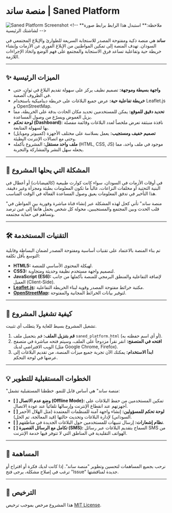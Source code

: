 #  منصة ساند | Saned Platform

![Saned Platform Screenshot]([https://i.imgur.com/your-screenshot-url.png](https://codepen.io/Ahmed-Dawoud-Mohamed/full/bNVgLjx)) <!-- **ملاحظة:** استبدل هذا الرابط برابط صورة لشاشتك الرئيسية -->

**ساند** هي منصة ذكية ومفتوحة المصدر للاستجابة السريعة للطوارئ والإبلاغ المجتمعي في السودان. تهدف المنصة إلى تمكين المواطنين من الإبلاغ الفوري عن الأزمات وإنشاء خريطة حية وتفاعلية تساعد فرق الاستجابة والمجتمع على فهم الوضع واتخاذ الإجراءات اللازمة.

---

## ✨ الميزات الرئيسية

- **واجهة بسيطة وموجهة:** تصميم نظيف يركز على سهولة تقديم البلاغ في ثوانٍ، حتى في الظروف الصعبة.
- **خريطة تفاعلية حية:** عرض جميع البلاغات على خريطة ديناميكية باستخدام Leaflet.js و OpenStreetMap.
- **تحديد دقيق للموقع:** يمكن للمستخدمين تحديد مكان الحادث بدقة على الخريطة، مما يزيل الغموض ويسرّع من وصول المساعدة.
- **لوحة تحكم (Dashboard):** نافذة منبثقة تعرض ملخصاً لعدد البلاغات وقائمة مفصلة بها لسهولة المتابعة.
- **تصميم خفيف ومستجيب:** يعمل بسلاسة على مختلف الأجهزة (كمبيوتر وموبايل) وحتى مع اتصالات الإنترنت البطيئة.
- **ملف واحد مستقل:** المشروع بأكمله (HTML, CSS, JS) موجود في ملف واحد، مما يجعله سهل النشر والمشاركة والتجربة.

---

## 🎯 المشكلة التي يحلها المشروع

في أوقات الأزمات في السودان، سواء كانت كوارث طبيعية (كالفيضانات) أو أعطال في البنية التحتية أو مخلفات النزاعات، غالباً ما تكون المعلومات بطيئة ومجزأة وغير دقيقة. هذا التأخير في تدفق المعلومات يعيق وصول المساعدة الفعالة في الوقت المناسب.

"منصة ساند" تأتي كحل لهذه المشكلة عبر إنشاء قناة مباشرة وفورية بين المواطن في قلب الحدث وبين المجتمع والمستجيبين، محولة كل شخص يحمل هاتفاً إلى عين ترصد وتساهم في حماية مجتمعه.

---

## 🛠️ التقنيات المستخدمة

تم بناء المنصة بالاعتماد على تقنيات أساسية ومفتوحة المصدر لضمان البساطة وقابلية التوسع بأقل تكلفة:

- **HTML5:** لهيكلة المحتوى الأساسي للمنصة.
- **CSS3:** لتصميم واجهة مستخدم نظيفة وحديثة ومتجاوبة.
- **JavaScript (ES6):** لإضافة التفاعلية والمنطق البرمجي للمنصة بأكملها من جانب العميل (Client-Side).
- **[Leaflet.js](https://leafletjs.com/):** مكتبة خرائط مفتوحة المصدر وقوية لبناء الخريطة التفاعلية.
- **[OpenStreetMap](https://www.openstreetmap.org/):** لتوفير بيانات الخرائط المجانية والمفتوحة.

---

## 🚀 كيفية تشغيل المشروع

تشغيل المشروع بسيط للغاية ولا يتطلب أي تثبيت.

1.  **قم بتنزيل الملف:** قم بتحميل ملف `saned_platform.html` (أو أي اسم حفظته به).
2.  **افتحه في المتصفح:** انقر نقراً مزدوجاً على الملف، وسيتم فتحه مباشرة في متصفح الويب الافتراضي لديك (مثل Google Chrome, Firefox).
3.  **ابدأ الاستخدام:** يمكنك الآن تجربة جميع ميزات المنصة، من تقديم البلاغات إلى عرضها في لوحة التحكم.

---
## 💡 الخطوات المستقبلية للتطوير

"منصة ساند" هي أساس قابل للنمو. خططنا المستقبلية تشمل:

- **[ ] وضع عدم الاتصال (Offline Mode):** تمكين المستخدمين من حفظ البلاغات على أجهزتهم عند انقطاع الإنترنت وإرسالها تلقائياً عند عودة الاتصال.
- **[ ] لوحة تحكم للمسؤولين:** إنشاء واجهة آمنة للمنظمات المعتمدة (مثل الهلال الأحمر السوداني) لإدارة البلاغات وتحديث حالتها (قيد المعالجة، تم الحل).
- **[ ] نظام إشعارات:** إرسال تنبيهات للمستخدمين حول البلاغات الجديدة في مناطقهم.
- **[ ] تكامل مع الرسائل القصيرة (SMS):** السماح بتقديم البلاغات عبر رسائل SMS من الهواتف التقليدية في المناطق التي لا تتوفر فيها خدمة الإنترنت.

---

## 🤝 المساهمة

نرحب بجميع المساهمات لتحسين وتطوير "منصة ساند". إذا كانت لديك فكرة أو اقتراح أو ترغب في إصلاح مشكلة، يرجى فتح "Issue" جديدة لمناقشتها.

---

## 📄 الترخيص

هذا المشروع مرخص بموجب ترخيص [MIT License](LICENSE).
